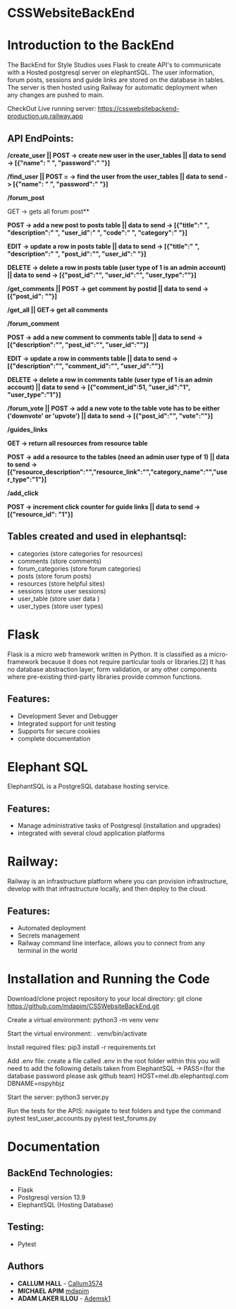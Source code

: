 # CSSWebsiteBackEnd

# Introduction to the BackEnd
The BackEnd for Style Studios uses Flask to create API's to communicate with a Hosted postgresql server on elephantSQL. The user information, forum posts, sessions and guide links are stored on the database in tables. The server is then hosted using Railway for automatic deployment when any changes are pushed to main.

CheckOut Live running server: https://csswebsitebackend-production.up.railway.app

## API EndPoints:

**/create_user ||
POST -> create new user in the user_tables ||
data to send -> [{"name": " ", "password":" "}]**

**/find_user ||
POST = -> find the user from the user_tables ||
data to send -> [{"name": " ", "password":" "}]**

**/forum_post**

GET -> gets all forum post**

**POST -> add a new post to posts table ||
data to send -> [{"title":" ", "description":" ", "user_id":" ", "code":" ", "category":" "}]**

**EDIT -> update a row in posts table ||
data to send -> [{"title":" ", "description":" ", "post_id":"", "user_id":" "}]**

**DELETE -> delete a row in posts table (user type of 1 is an admin account) || 
data to send -> [{"post_id":"", "user_id":"", "user_type":""}]**

**/get_comments ||
POST -> get comment by postid ||
data to send -> [{"post_id": ""}]**

**/get_all ||
GET-> get all comments**

**/forum_comment**

**POST -> add a new comment to comments table ||
data to send -> [{"description":"", "post_id":"", "user_id":""}]**

**EDIT -> update a row in comments table ||
data to send -> [{"description":"", "comment_id":"", "user_id":""}]**

**DELETE -> delete a row in comments table (user type of 1 is an admin account) ||
data to send -> [{"comment_id":51, "user_id":"1", "user_type":"1"}]**

**/forum_vote ||
POST -> add a new vote to the table vote has to be either ('downvote' or 'upvote') ||
data to send -> [{"post_id":"", "vote":""}]**

**/guides_links**

**GET -> return all resources from resource table**

**POST -> add a resource to the tables (need an admin user type of 1) ||
data to send -> [{"resource_description":"","resource_link":"","category_name":"","user_type":"1"}]**

**/add_click**

**POST -> increment click counter for guide links ||
data to send -> [{"resource_id": "1"}]**

## Tables created and used in elephantsql:

- categories (store categories for resources)
- comments (store comments)
- forum_categories (store forum categories)
- posts (store forum posts)
- resources (store helpful sites)
- sessions (store user sessions)
- user_table (store user data )
- user_types (store user types)

# Flask
Flask is a micro web framework written in Python. It is classified as a micro-framework because it does not require particular tools or libraries.[2] It has no database abstraction layer, form validation, or any other components where pre-existing third-party libraries provide common functions.

## Features:

- Development Sever and Debugger
- Integrated support for unit testing
- Supports for secure cookies
- complete documentation

# Elephant SQL
ElephantSQL is a PostgreSQL database hosting service.

## Features:

- Manage administrative tasks of Postgresql (installation and upgrades)
- integrated with several cloud application platforms

# Railway:
Railway is an infrastructure platform where you can provision infrastructure, develop with that infrastructure locally, and then deploy to the cloud.

## Features:

- Automated deployment
- Secrets management
- Railway command line interface, allows you to connect from any terminal in the world

# Installation and Running the Code

Download/clone project repository to your local directory:
git clone https://github.com/mdapim/CSSWebsiteBackEnd.git

Create a virtual environment:
python3 -m venv venv

Start the virtual environment:
. venv/bin/activate

Install required files:
pip3 install -r requirements.txt

Add .env file:
create a file called .env in the root folder
within this you will need to add the following details taken from ElephantSQL ->
PASS=(for the database password please ask github team)
HOST=mel.db.elephantsql.com
DBNAME=nspyhbjz

Start the server:
python3 server.py

Run the tests for the APIS:
navigate to test folders and type the command
pytest test_user_accounts.py
pytest test_forums.py

# Documentation

## BackEnd Technologies:

- Flask
- Postgresql version 13.9
- ElephantSQL (Hosting Database)

## Testing:

- Pytest

## Authors

- **CALLUM HALL** - [Callum3574](https://github.com/Callum3574)
- **MICHAEL APIM** [mdapim](https://github.com/mdapim)
- **ADAM LAKER ILLOU** - [Ademsk1](https://github.com/Ademsk1)
